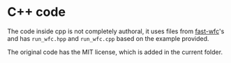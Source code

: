 # C++ code

The code inside cpp is not completely authoral, it uses files from [fast-wfc](https://github.com/math-fehr/fast-wfc)'s and has `run_wfc.hpp` and `run_wfc.cpp` based on the example provided. 

The original code has the MIT license, which is added in the current folder.